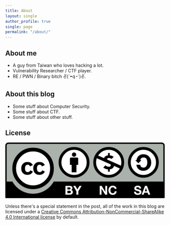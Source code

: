 ```yaml
---
title: About
layout: single
author_profile: true
single: page
permalink: "/about/"
---
```


## About me
* A guy from Taiwan who loves hacking a lot.
* Vulnerability Researcher / CTF player.
* RE / PWN / Binary bitch ✌(´◓q◔`)✌.

## About this blog
* Some stuff about Computer Security.
* Some stuff about CTF.
* Some stuff about other stuff.

## License
![](/assets/images/other/cc_by_nc_sa_4.0.png)  

Unless there's a special statement in the post, all of the work in this blog are licensed under a [Creative Commons Attribution-NonCommercial-ShareAlike 4.0 International license](https://creativecommons.org/licenses/by-nc-sa/4.0/) by default.